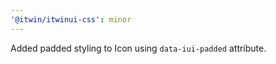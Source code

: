```yaml
---
'@itwin/itwinui-css': minor
---
```


Added padded styling to Icon using `data-iui-padded` attribute.
